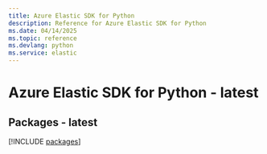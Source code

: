 ```yaml
---
title: Azure Elastic SDK for Python
description: Reference for Azure Elastic SDK for Python
ms.date: 04/14/2025
ms.topic: reference
ms.devlang: python
ms.service: elastic
---
```

# Azure Elastic SDK for Python - latest
## Packages - latest
[!INCLUDE [packages](elastic-index.md)]